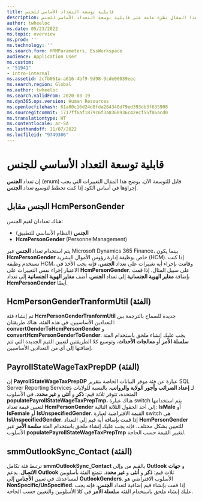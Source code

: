 ```yaml
---
title: قابلية توسعة التعداد الأساسي للجنس
description: يقدم هذا المقال نظرة عامة على قابلية توسعة التعداد الأساسي للجنس (enum).
author: twheeloc
ms.date: 05/23/2022
ms.topic: overview
ms.prod: ''
ms.technology: ''
ms.search.form: HRMParameters, EssWorkspace
audience: Application User
ms.custom:
- "51941"
- intro-internal
ms.assetid: 2cfb061a-a616-4bf9-9d98-9cde00039eec
ms.search.region: Global
ms.author: twheeloc
ms.search.validFrom: 2020-03-19
ms.dyn365.ops.version: Human Resources
ms.openlocfilehash: 61a80c16d24d8fda264340d79ed393db3f635908
ms.sourcegitcommit: 1717ff6af1879c6f3a8360936c42ecf55f86acd0
ms.translationtype: HT
ms.contentlocale: ar-SA
ms.lasthandoff: 11/07/2022
ms.locfileid: "9749306"
---
```

# <a name="gender-base-enum-extensibility"></a>قابلية توسعة التعداد الأساسي للجنس

إن تعداد **الجنس** (enum) قابل للتوسعة الآن. يوضح هذا المقال التغييرات التي يجب إجراؤها في أساس الكود إذا كنت تخطط لتوسيع تعداد **الجنس**.

## <a name="gender-vs-hcmpersongender"></a>الجنس مقابل HcmPersonGender

هناك تعدادان لقيم الجنس:

- **الجنس** (النظام الأساسي للتطبيق)
- **HcmPersonGender** (PersonnelManagement)

يتم استخدام تعداد **الجنس** عبر Microsoft Dynamics 365 Finance، بينما يكون **HcmPersonGender** خاص بوظيفة إدارة رؤوس الأموال البشرية (HCM). إذا كنت تستخدم وظيفة HCM، وقامت بإجراء أية تغييرات على تعداد **الجنس**، فإنه يجب الأخذ في الاعتبار إجراء نفس التغييرات على **HcmPersonGender**. على سبيل المثال، إذا قمت بإضافة **مغاير الهوية الجنسانية** إلى تعداد **الجنس**، أضف **مغاير الهوية الجنسانية** إلى تعداد **HcmPersonGender** أيضًا.

## <a name="hcmpersongendertranformutil-class"></a>HcmPersonGenderTranformUtil (الفئة)

تم إنشاء فئة **HcmPersonGenderTranformUtil** جديدة للسماح بالترجمة بين التعدادين الأساسيين. في هذه الفئة، هناك طريقتان: **convertGenderToHcmPersonGender** و **convertHcmPersonGenderToGender**. يجب عليك إنشاء ملحق باستخدام الفئة **سلسلة الأمر** أو **معالجات الأحداث**، وتوسيع كلا الطريقتين لتعيين القيم الجديدة التي تتم إضافتها إلى أي من التعدادين الأساسيين.

## <a name="payrollstatewagetaxprepdp-class"></a>PayrollStateWageTaxPrepDP (الفئة)

إن **PayrollStateWageTaxPrepDP** عبارة عن فئة موفر البيانات الخاصة بتقرير SQL Server Reporting Services لـ **إعداد الضرائب وأجور الولاية والرواتب**. بالنسبة للولايات المتحدة، تتوفر ثلاثة قيم: **ذكر** و **أنثى** و **غير محدد**. في الأسلوب **populatePayrollStateWageTaxPrepTmp**، هناك عبارة switch يتم استخدامها لتعيين قيمة تعداد **HcmPersonGender** إلى أحد الحقول الثلاثة التالية: **IsMale** أو **IsFemale** أو **IsUnspecifiedGender**. القيمة الافتراضية لعبارة switch هي **IsUnspecifiedGender**. إذا قمت بإضافة أية قيم إلى التعداد **HcmPersonGender** للتعيين بشكل مختلف، فإنه يجب عليك إنشاء ملحق باستخدام الفئة **سلسة الأمر** عبر الأسلوب **populatePayrollStateWageTaxPrepTmp** لتغيير القيمة حسب الحاجة.

## <a name="smmoutlooksync_contact-class"></a>smmOutlookSync_Contact (الفئة)

ترتبط فئة تكامل **smmOutlookSync_Contact** بالقيم من وإلى **Outlook** و **جهات الاتصال**. يدعم **Outlook** ثلاث قيم: **ذكر** و **أنثى** و **غير محدد**. تتمتع الفئة بأسلوبين لمساعدتك في تعيين **الأجناس** إلى **OutlookGenders**. الأسلوب الافتراضي هو **NonSpecific/UnSpecified**. إذا قمت بإنشاء قيم إضافية لتعداد **الجنس**، فإنه يجب عليك إنشاء ملحق باستخدام الفئة **سلسلة الأمر** في كلا الأسلوبين والتعيين حسب الحاجة.

